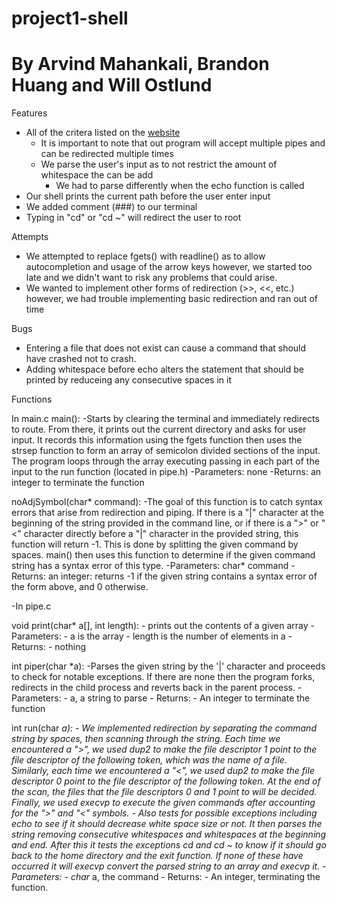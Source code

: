 # project1-shell
# By Arvind Mahankali, Brandon Huang and Will Ostlund

Features
- All of the critera listed on the [website](http://www.stuycs.org/courses/mks65/dw/projects/project1gettingoutofyourshell)
    - It is important to note that out program will accept multiple pipes and can be redirected multiple times
    - We parse the user's input as to not restrict the amount of whitespace the can be add
        - We had to parse differently when the echo function is called
- Our shell prints the current path before the user enter input
- We added comment (###) to our terminal
- Typing in "cd" or "cd ~" will redirect the user to root

Attempts
- We attempted to replace fgets() with readline() as to allow autocompletion and usage of the arrow keys however, we started too late and we didn't want to risk any problems that could arise.
- We wanted to implement other forms of redirection (>>, <<, etc.) however, we had trouble implementing basic redirection and ran out of time

Bugs
- Entering a file that does not exist can cause a command 
that should have crashed not to crash.
- Adding whitespace before echo alters the statement that should
be printed by reduceing any consecutive spaces in it

Functions

In main.c
main(): 
    -Starts by clearing the terminal and immediately 
    redirects to route. From there, it prints out the current 
    directory and asks for user input. It records this 
    information using the fgets function then uses the strsep
    function to form an array of semicolon divided sections of
    the input. The program loops through the array executing
    passing in each part of the input to the run function 
    (located in pipe.h)
        -Parameters: none
        -Returns: an integer to terminate the function

noAdjSymbol(char* command): 
    -The goal of this function is to
    catch syntax errors that arise from redirection and piping. If
    there is a "|" character at the beginning of the string provided
    in the command line, or if there is a ">" or "<" character directly
    before a "|" character in the provided string, this function will
    return -1. This is done by splitting the given command by spaces.
    main() then uses this function to determine if the given command
    string has a syntax error of this type.
        -Parameters: char* command
        -Returns: an integer: returns -1 if the given string contains
        a syntax error of the form above, and 0 otherwise.
        
-In pipe.c
    
void print(char* a[], int length): 
    - prints out the contents of a given array
        - Parameters:
            - a is the array
            - length is the number of elements in a
        - Returns:
            - nothing
    
int piper(char *a): 
    -Parses the given string by the '|'
    character and proceeds to check for notable exceptions. 
    If there are none then the program forks, redirects in the
    child process and reverts back in the parent process.
        - Parameters:
            - a, a string to parse
        - Returns:
            - An integer to terminate the function

int run(char *a):
    - We implemented redirection by separating the command string by spaces, then
    scanning through the string. Each time we encountered a ">", we used dup2 to
    make the file descriptor 1 point to the file descriptor of the following token,
    which was the name of a file. Similarly, each time we encountered a "<", we used
    dup2 to make the file descriptor 0 point to the file descriptor of the following
    token. At the end of the scan, the files that the file descriptors 0 and 1 point
    to will be decided. Finally, we used execvp to execute the given commands after
    accounting for the ">" and "<" symbols.
    - Also tests for possible exceptions including echo to see if
    it should decrease white space size or not. It then parses
    the string removing consecutive whitespaces and whitespaces
    at the beginning and end. After this it tests the exceptions
    cd and cd ~ to know if it should go back to the home directory
    and the exit function. If none of these have occurred it will
    execvp convert the parsed string to an array and execvp
    it.
        - Parameters: 
            - char* a, the command
        - Returns:
            - An integer, terminating the function.

